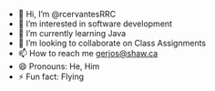 - 👋 Hi, I’m @rcervantesRRC
- 👀 I’m interested in software development
- 🌱 I’m currently learning Java
- 💞️ I’m looking to collaborate on Class Assignments
- 📫 How to reach me gerjos@shaw.ca
- 😄 Pronouns: He, Him
- ⚡ Fun fact: Flying

<!---
rcervantesRRC/rcervantesRRC is a ✨ special ✨ repository because its `README.md` (this file) appears on your GitHub profile.
You can click the Preview link to take a look at your changes.
--->

